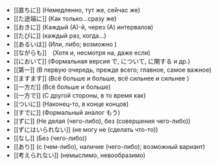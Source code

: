 - [[直ちに]] (Немедленно, тут же, сейчас же)
- [[た途端に]] (Как только...сразу же)
- [[おきに]] (Каждый (А)-й, через (А) интервалов)
- [[たびに]] (каждый раз, когда...)
- [[あるいは]] (Или, либо; возможно )
- [[ながらも]]　(Хотя и, несмотря на, даже если)
- [[において]] (Формальная версия で, について, に関する и др.)
- [[第一]] (В первую очередь, прежде всего; главное, самое важное)
- [[ますます]] (Всё больше и больше, всё сильнее и сильнее )
- [[一方だ]] (Всё больше и больше)
- [[一方で]] (С другой стороны, в то время как)
- [[ついに]] (Наконец-то, в конце концов)
- [[すでに]] (Формальный аналог もう)
- [[ずに]] (Не делая (чего-либо), без (совершения чего-либо))
- [[ずにはいられない]] (не могу не (сделать что-то))
- [[なし]] (Без (чего-либо))
- [[あり]] (с (чем-либо), наличие (чего-либо); возможный вариант)
- [[考えられない]] (немыслимо, невообразимо)